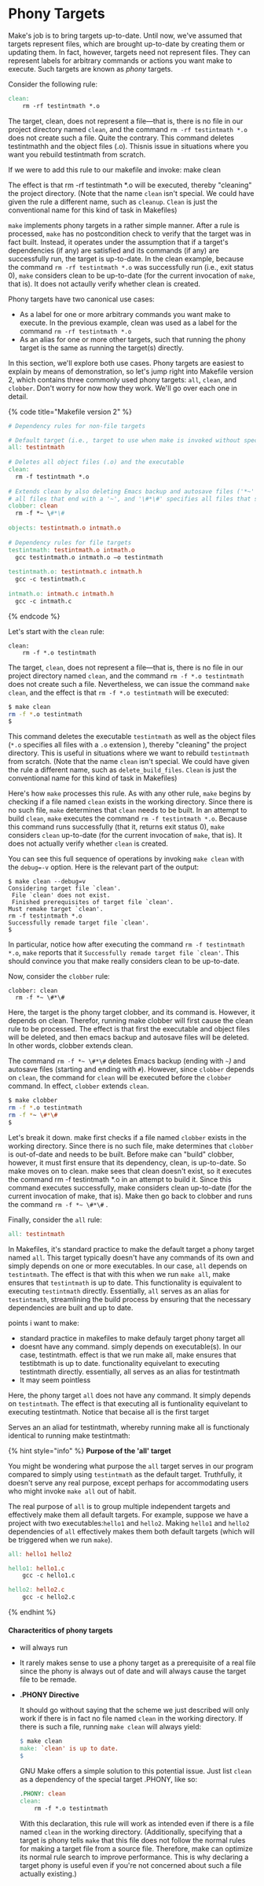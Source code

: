 # Phony Targets

Make's job is to bring targets up-to-date. Until now, we've assumed that targets represent files, which are brought up-to-date by creating them or updating them. In fact, however, targets need not represent files. They can represent labels for arbitrary commands or actions you want make to execute. Such targets are known as _phony_ targets.

Consider the following rule:

```makefile
clean: 
    rm -rf testintmath *.o
```

The target, clean, does not represent a file—that is, there is no file in our project directory named `clean`, and the command `rm -rf testintmath *.o` does not create such a file. Quite the contrary. This command deletes testintmathh and the object files (.o). Thisnis issue in situations where you want you rebuild testintmath from scratch. 

If we were to add this rule to our makefile and invoke:
 make clean

The effect is that rm -rf testintmath *.o will be executed, thereby "cleaning" the project directory. (Note that the name `clean` isn't special. We could have given the rule a different name, such as `cleanup`. `Clean` is just the conventional name for this kind of task in Makefiles)


`make` implements phony targets in a rather simple manner. After a rule is processed, `make` has no postcondition check to verify that the target was in fact built. Instead, it operates under the assumption that if a target's dependencies (if any) are satisfied and its commands (if any) are successfully run, the target is up-to-date. In the clean example, because the command `rm -rf testintmath *.o` was successfully run (i.e., exit status 0), `make` considers clean to be up-to-date (for the current invocation of `make`, that is). It does not actaully verify whether clean is created. 

Phony targets have two canonical use cases:

* As a label for one or more arbitrary commands you want make to execute. In the previous example, clean was used as a label for the command `rm -rf testintmath *.o`
* As an alias for one or more other targets, such that running the phony target is the same as running the target(s) directly.

In this section, we'll explore both use cases. Phony targets are easiest to explain by means of demonstration, so let's jump right into Makefile version 2, which contains three commonly used phony targets: `all`, `clean`, and `clobber`. Don't worry for now how they work. We'll go over each one in detail.

{% code title="Makefile version 2" %}
```makefile
# Dependency rules for non-file targets

# Default target (i.e., target to use when make is invoked without specifying a target)
all: testintmath
  
# Deletes all object files (.o) and the executable 
clean:
  rm -f testintmath *.o
  
# Extends clean by also deleting Emacs backup and autosave files ('*~' specifies 
# all files that end with a '~', and '\#*\#' specifies all files that start and end with a '#')
clobber: clean
  rm -f *~ \#*\# 
  
objects: testintmath.o intmath.o
  
# Dependency rules for file targets
testintmath: testintmath.o intmath.o
  gcc testintmath.o intmath.o –o testintmath
  
testintmath.o: testintmath.c intmath.h
  gcc -c testintmath.c
  
intmath.o: intmath.c intmath.h
  gcc -c intmath.c
```
{% endcode %}

Let's start with the `clean` rule:

```
clean: 
    rm -f *.o testintmath 
```

The target, `clean`, does not represent a file—that is, there is no file in our project directory named `clean`, and the command `rm -f *.o testintmath` does not create such a file. Nevertheless, we can issue the command `make clean`, and the effect is that `rm -f *.o testintmath` will be executed:&#x20;

```bash
$ make clean
rm -f *.o testintmath 
$
```

This command deletes the executable `testintmath` as well as the object files (`*.o` specifies all files with a `.o` extension ), thereby "cleaning" the project directory. This is useful in situations where we want to rebuild `testintmath` from scratch. (Note that the name `clean` isn't special. We could have given the rule a different name, such as `delete_build_files`. `Clean` is just the conventional name for this kind of task in Makefiles)

Here's how `make` processes this rule. As with any other rule, `make` begins by checking if a file named `clean` exists in the working directory. Since there is no such file, `make` determines that `clean` needs to be built. In an attempt to build `clean`, `make` executes the command `rm -f testintmath *.o`. Because this command runs successfully (that it, returns exit status 0), `make` considers `clean` up-to-date (for the current invocation of `make`, that is). It does not actually verify whether `clean` is created.

You can see this full sequence of operations by invoking `make clean` with the `debug=-v` option. Here is the relevant part of the output:

```
$ make clean --debug=v
Considering target file `clean'.
 File `clean' does not exist.
 Finished prerequisites of target file `clean'.
Must remake target `clean'.
rm -f testintmath *.o
Successfully remade target file `clean'.
$ 
```

In particular, notice how after executing the command `rm -f testintmath *.o`, `make` reports that it ``Successfully remade target file `clean'``. This should convince you that make really considers clean to be up-to-date.

Now, consider the `clobber` rule:

```
clobber: clean
  rm -f *~ \#*\# 
```

Here, the target is the phony target clobber, and its command is. However, it depends on clean. Therefor, running make clobber will first cause the clean rule to be processed. The effect is that first the executable and object files will be deleted, and then emacs backup and autosave files will be deleted. In other words, clobber extends clean.&#x20;

The command `rm -f *~ \#*\#` deletes Emacs backup (ending with `~`_)_ and autosave files (starting and ending with `#`). However, since `clobber` depends on `clean`, the command for `clean` will be executed before the `clobber` command. In effect, `clobber` extends `clean`.&#x20;

```bash
$ make clobber
rm -f *.o testintmath
rm -f *~ \#*\#
$
```

Let's break it down. make first checks if a file named `clobber` exists in the working directory. Since there is no such file, make determines that `clobber` is out-of-date and needs to be built. Before make can "build" clobber, however, it must first ensure that its dependency, clean, is up-to-date. So make moves on to clean. make sees that clean doesn't exist, so it executes the command rm -f testintmath \*.o in an attempt to build it. Since this command executes successfully, make considers clean up-to-date (for the current invocation of make, that is). Make then go back to clobber and runs the command `rm -f *~ \#*\#` .

Finally, consider the `all` rule:

```makefile
all: testintmath
```

In Makefiles, it's standard practice to make the default target a phony target named `all`. This target typically doesn't have any commands of its own and simply depends on one or more executables. In our case, `all` depends on `testintmath`. The effect is that with this when we run `make all`, make ensures that `testintmath` is up to date. This functionality is equivalent to executing `testintmath` directly. Essentially, `all` serves as an alias for `testintmath`, streamlining the build process by ensuring that the necessary dependencies are built and up to date.

points i want to make:

* standard practice in makefiles to make defauly target phony target all
* doesnt have any command. simply depends on executable(s). In our case, testintmath. effect is that we run make all, make ensures that testibtmath is up to date. functionality equivelant to executing testintmath directly. essentially, all serves as an alias for testintmath
* It may seem pointless

Here, the phony target `all` does not have any command. It simply depends on `testintmath`. The effect is that executing all is funtionality equivelant to executing testintmath. Notice that becaise all is the first target



Serves an an aliad for testintmath, whereby running make all is functionaly identical to running make testintmath:



{% hint style="info" %}
**Purpose of the 'all' target**

You might be wondering what purpose the `all` target serves in our program compared to simply using `testintmath` as the default target. Truthfully, it doesn't serve any real purpose, except perhaps for accommodating users who might invoke `make all` out of habit.

The real purpose of `all` is to group multiple independent targets and effectively make them all default targets. For example, suppose we have a project with two executables:`hello1` and `hello2`. Making `hello1` and `hello2` dependencies of `all` effectively makes them both default targets (which will be triggered when we run `make`).

```makefile
all: hello1 hello2

hello1: hello1.c
	gcc -c hello1.c

hello2: hello2.c
	gcc -c hello2.c
```
{% endhint %}

#### Characteritics of phony targets

* will always run
* It rarely makes sense to use a phony target as a prerequisite of a real file since the phony is always out of date and will always cause the target file to be remade.
*   **.PHONY Directive**

    It should go without saying that the scheme we just described will only work if there is in fact no file named `clean` in the working directory. If there is such a file, running `make clean` will always yield:

    ```makefile
    $ make clean
    make: `clean' is up to date.
    $
    ```

    GNU Make offers a simple solution to this potential issue. Just list `clean` as a dependency of the special target .PHONY, like so:

    ```makefile
    .PHONY: clean
    clean: 
        rm -f *.o testintmath 
    ```

    With this declaration, this rule will work as intended even if there is a file named `clean` in the working directory. (Additionally, specifying that a target is phony tells `make` that this file does not follow the normal rules for making a target file from a source file. Therefore, make can optimize its normal rule search to improve performance. This is why declaring a target phony is useful even if you're not concerned about such a file actually existing.)
